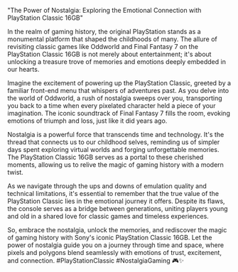 "The Power of Nostalgia: Exploring the Emotional Connection with PlayStation Classic 16GB"

In the realm of gaming history, the original PlayStation stands as a monumental platform that shaped the childhoods of many. The allure of revisiting classic games like Oddworld and Final Fantasy 7 on the PlayStation Classic 16GB is not merely about entertainment; it's about unlocking a treasure trove of memories and emotions deeply embedded in our hearts.

Imagine the excitement of powering up the PlayStation Classic, greeted by a familiar front-end menu that whispers of adventures past. As you delve into the world of Oddworld, a rush of nostalgia sweeps over you, transporting you back to a time when every pixelated character held a piece of your imagination. The iconic soundtrack of Final Fantasy 7 fills the room, evoking emotions of triumph and loss, just like it did years ago.

Nostalgia is a powerful force that transcends time and technology. It's the thread that connects us to our childhood selves, reminding us of simpler days spent exploring virtual worlds and forging unforgettable memories. The PlayStation Classic 16GB serves as a portal to these cherished moments, allowing us to relive the magic of gaming history with a modern twist.

As we navigate through the ups and downs of emulation quality and technical limitations, it's essential to remember that the true value of the PlayStation Classic lies in the emotional journey it offers. Despite its flaws, the console serves as a bridge between generations, uniting players young and old in a shared love for classic games and timeless experiences.

So, embrace the nostalgia, unlock the memories, and rediscover the magic of gaming history with Sony's iconic PlayStation Classic 16GB. Let the power of nostalgia guide you on a journey through time and space, where pixels and polygons blend seamlessly with emotions of trust, excitement, and connection. #PlayStationClassic #NostalgiaGaming 🎮✨